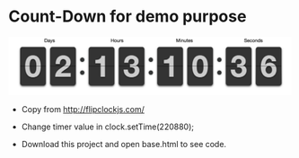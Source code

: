 # Count-Down for demo purpose

![title](demo.png)


- Copy from http://flipclockjs.com/

- Change timer value in clock.setTime(220880);

- Download this project and open base.html to see code. 

